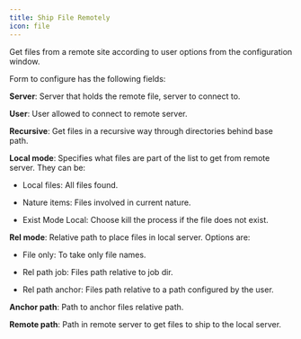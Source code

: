 ```yaml
---
title: Ship File Remotely
icon: file
---
```


Get files from a remote site according to user options from the configuration window.

Form to configure has the following fields:

**Server**: Server that holds the remote file, server to connect to.

**User**: User allowed to connect to remote server.

**Recursive**: Get files in a recursive way through directories behind base path.

**Local mode**: Specifies what files are part of the list to get from remote server. They can be:

- Local files: All files found.

- Nature items: Files involved in current nature.

- Exist Mode Local: Choose kill the process if the file does not exist.

**Rel mode**: Relative path to place files in local server. Options are:

- File only: To take only file names.

- Rel path job: Files path relative to job dir.

- Rel path anchor: Files path relative to a path configured by the user.

**Anchor path**: Path to anchor files relative path.

**Remote path**: Path in remote server to get files to ship to the local server.
